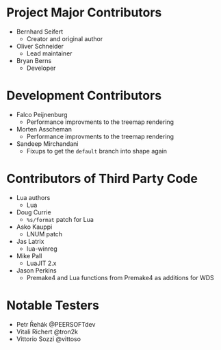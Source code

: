 # Project Major Contributors

* Bernhard Seifert
	* Creator and original author
* Oliver Schneider
	* Lead maintainer	
* Bryan Berns
	* Developer

# Development Contributors

* Falco Peijnenburg
    * Performance improvments to the treemap rendering
* Morten Asscheman
    * Performance improvments to the treemap rendering
* Sandeep Mirchandani
    * Fixups to get the `default` branch into shape again

# Contributors of Third Party Code

* Lua authors
    * Lua
* Doug Currie
    * `%s/format` patch for Lua
* Asko Kauppi
    * LNUM patch
* Jas Latrix
    * lua-winreg
* Mike Pall
    * LuaJIT 2.x
* Jason Perkins
    * Premake4 and Lua functions from Premake4 as additions for WDS

# Notable Testers

* Petr Řehák @PEERSOFTdev
* Vitali Richert @tron2k
* Vittorio Sozzi @vittoso
